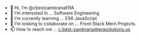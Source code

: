 - 👋 Hi, I’m @cbestzambranaERA
- 👀 I’m interested in ... Software Engineering
- 🌱 I’m currently learning ... ES6 JavaScript
- 💞️ I’m looking to collaborate on ... Front-Stack Mern Projects.
- 📫 How to reach me ... c.best-zambrana@erasolutions.us

<!---
cbestzambranaERA/cbestzambranaERA is a ✨ special ✨ repository because its `README.md` (this file) appears on your GitHub profile.
You can click the Preview link to take a look at your changes.
--->
